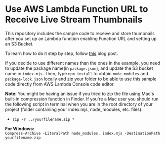# Use AWS Lambda Function URL to Receive Live Stream Thumbnails

This repository includes the sample code to receive and store thumbnails after you set up an Lambda function enabling Function URL and setting up an S3 Bucket.

To learn how to do it step by step, follow [this](https://dolby.io/blog/store-thumbnails-from-your-live-stream-using-aws-lambda-and-s3/) blog post.


If you decide to use different names than the ones in the example, you need to update the package name(in `package.json`), and update the S3 bucket name in `index.mjs`. Then, type `npm install` to obtain `node_modules` and `package-lock.json` locally and zip your folder to be able to use this sample code directly from AWS Lambda Console code editor.

**Note**: You might be having an issue if you tried to zip the file using Mac's built-in compression function in Finder. If you're a Mac user you should run the following script in terminal when you are in the root directory of your project (folder containing your index.mjs, node_modules, etc. files).

- `zip -r ../yourfilename.zip *`

**For Windows:**\
`Compress-Archive -LiteralPath node_modules, index.mjs -DestinationPath yourfilename.zip`